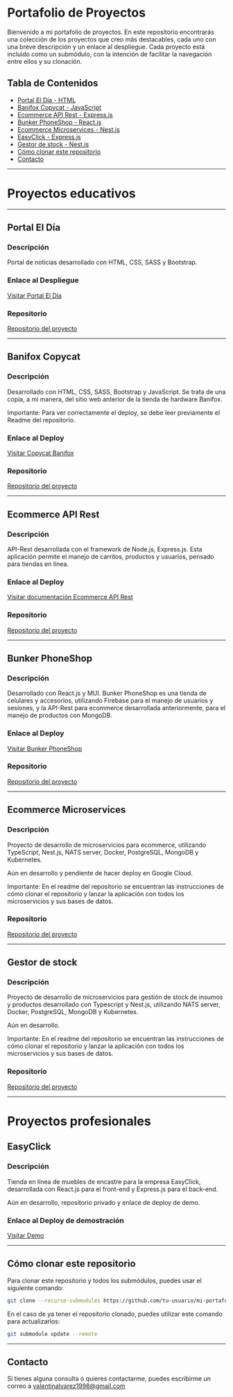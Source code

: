# Portafolio de Proyectos

Bienvenido a mi portafolio de proyectos. En este repositorio encontrarás una colección de los proyectos que creo más destacables, cada uno con una breve descripción y un enlace al despliegue. Cada proyecto está incluido como un submódulo, con la intención de facilitar la navegación entre ellos y su clonación.

## Tabla de Contenidos

- [Portal El Día - HTML](#portal-el-día)
- [Banifox Copycat - JavaScript](#banifox-copycat)
- [Ecommerce API Rest - Express.js](#ecommerce-api-rest)
- [Bunker PhoneShop - React.js](#bunker-phoneshop)
- [Ecommerce Microservices - Nest.js](#ecommerce-microservices)
- [EasyClick - Express.js](#easyclick)
- [Gestor de stock - Nest.js](#gestor-de-stock)
- [Cómo clonar este repositorio](#cómo-clonar-este-repositorio)
- [Contacto](#contacto)

---

# Proyectos educativos

---

## Portal El Día

### Descripción

Portal de noticias desarrollado con HTML, CSS, SASS y Bootstrap.

### Enlace al Despliegue

[Visitar Portal El Día](https://portal-el-dia.pages.dev/)

### Repositorio

[Repositorio del proyecto](https://github.com/ValentinAlvarez-Portfolio/Portal_El_Dia)

---

## Banifox Copycat

### Descripción

Desarrollado con HTML, CSS, SASS, Bootstrap y JavaScript. Se trata de una copia, a mi manera, del sitio web anterior de la tienda de hardware Banifox.

Importante: Para ver correctamente el deploy, se debe leer previamente el Readme del repositorio.

### Enlace al Deploy

[Visitar Copycat Banifox](https://banifox-copycat.pages.dev/)

### Repositorio

[Repositorio del proyecto](https://github.com/ValentinAlvarez-Portfolio/Banifox_Copycat)

---

## Ecommerce API Rest

### Descripción

API-Rest desarrollada con el framework de Node.js, Express.js. Esta aplicación permite el manejo de carritos, productos y usuarios, pensado para tiendas en línea.

### Enlace al Deploy

[Visitar documentación Ecommerce API Rest](https://expressjsapi-production.up.railway.app/api/docs/)

### Repositorio

[Repositorio del proyecto](https://github.com/ValentinAlvarez-Portfolio/Express.js_Ecommerce_API)

---

## Bunker PhoneShop

### Descripción

Desarrollado con React.js y MUI. Bunker PhoneShop es una tienda de celulares y accesorios, utilizando Firebase para el manejo de usuarios y sesiones, y la API-Rest para ecommerce desarrollada anteriormente, para el manejo de productos con MongoDB.

### Enlace al Deploy

[Visitar Bunker PhoneShop](https://bunker-phoneshop.pages.dev/)

### Repositorio

[Repositorio del proyecto](https://github.com/ValentinAlvarez-Portfolio/Bunker_PhoneShop)

---

## Ecommerce Microservices

### Descripción

Proyecto de desarrollo de microservicios para ecommerce, utilizando TypeScript, Nest.js, NATS server, Docker, PostgreSQL, MongoDB y Kubernetes.

Aún en desarrollo y pendiente de hacer deploy en Google Cloud.

Importante: En el readme del repositorio se encuentran las instrucciones de cómo clonar el repositorio y lanzar la aplicación con todos los microservicios y sus bases de datos.

### Repositorio

[Repositorio del proyecto](https://github.com/Nest-Microservices-ValentinAlvarez98/app-launcher)

---

## Gestor de stock

### Descripción

Proyecto de desarrollo de microservicios para gestión de stock de insumos y productos desarrollado con Typescript y Nest.js, utilizando NATS server, Docker, PostgreSQL, MongoDB y Kubernetes.

Aún en desarrollo.

Importante: En el readme del repositorio se encuentran las instrucciones de cómo clonar el repositorio y lanzar la aplicación con todos los microservicios y sus bases de datos.

### Repositorio

[Repositorio del proyecto](https://github.com/GestorDeStock/gestor-app-launcher)

---

# Proyectos profesionales

## EasyClick

### Descripción

Tienda en línea de muebles de encastre para la empresa EasyClick, desarrollada con React.js para el front-end y Express.js para el back-end.

Aún en desarrollo, repositorio privado y enlace de deploy de demo.

### Enlace al Deploy de demostración

[Visitar Demo](https://testdeployfront-production.up.railway.app/#/)

---

## Cómo clonar este repositorio

Para clonar este repositorio y todos los submódulos, puedes usar el siguiente comando:

```bash
git clone --recurse-submodules https://github.com/tu-usuario/mi-portafolio.git
```

En el caso de ya tener el repositorio clonado, puedes utilizar este comando para actualizarlos:

```bash
git submodule update --remote
```

---

## Contacto

Si tienes alguna consulta o quieres contactarme, puedes escribirme un correo a valentinalvarez1998@gmail.com
